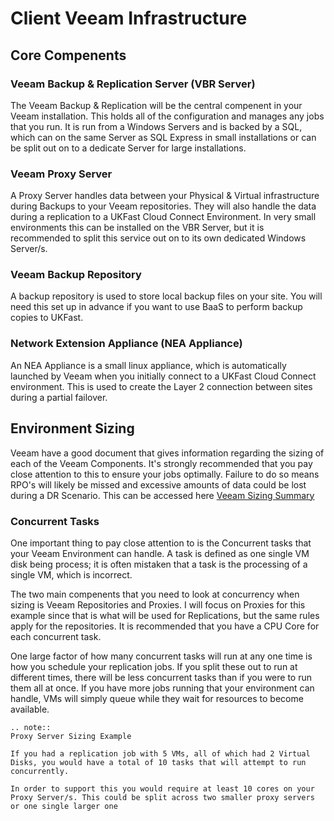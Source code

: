 # Client Veeam Infrastructure

## Core Compenents

### Veeam Backup & Replication Server (VBR Server)

The Veeam Backup & Replication will be the central compenent in your Veeam installation. This holds all of the configuration and manages any jobs that you run. It is run from a Windows Servers and is backed by a SQL, which can on the same Server as SQL Express in small installations or can be split out on to a dedicate Server for large installations. 

### Veeam Proxy Server 

A Proxy Server handles data between your Physical & Virtual infrastructure during Backups to your Veeam repositories. They will also handle the data during a replication to a UKFast Cloud Connect Environment. In very small environments this can be installed on the VBR Server, but it is recommended to split this service out on to its own dedicated Windows Server/s.

### Veeam Backup Repository

A backup repository is used to store local backup files on your site. You will need this set up in advance if you want to use BaaS to perform backup copies to UKFast.

### Network Extension Appliance (NEA Appliance)

An NEA Appliance is a small linux appliance, which is automatically launched by Veeam when you initially connect to a UKFast Cloud Connect environment. This is used to create the Layer 2 connection between sites during a partial failover.

## Environment Sizing 

Veeam have a good document that gives information regarding the sizing of each of the Veeam Components. It's strongly recommended that you pay close attention to this to ensure your jobs optimally. Failure to do so means RPO's will likely be missed and excessive amounts of data could be lost during a DR Scenario. This can be accessed here [Veeam Sizing Summary](https://www.veeambp.com/appendix_a_sizing)

### Concurrent Tasks

One important thing to pay close attention to is the Concurrent tasks that your Veeam Environment can handle. A task is defined as one single VM disk being process; it is often mistaken that a task is the processing of a single VM, which is incorrect.  

The two main compenents that you need to look at concurrency when sizing is Veeam Repositories and Proxies. I will focus on Proxies for this example since that is what will be used for Replications, but the same rules apply for the repositories. It is recommended that you have a CPU Core for each concurrent task.

One large factor of how many concurrent tasks will run at any one time is how you schedule your replication jobs. If you split these out to run at different times, there will be less concurrent tasks than if you were to run them all at once. If you have more jobs running that your environment can handle, VMs will simply queue while they wait for resources to become available.

```eval_rst
.. note::
Proxy Server Sizing Example

If you had a replication job with 5 VMs, all of which had 2 Virtual Disks, you would have a total of 10 tasks that will attempt to run concurrently.

In order to support this you would require at least 10 cores on your Proxy Server/s. This could be split across two smaller proxy servers or one single larger one
```